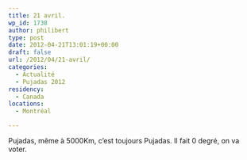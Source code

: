 ```yaml
---
title: 21 avril.
wp_id: 1738
author: philibert
type: post
date: 2012-04-21T13:01:19+00:00
draft: false
url: /2012/04/21-avril/
categories:
  - Actualité
  - Pujadas 2012
residency:
  - Canada
locations:
  - Montréal

---
```

Pujadas, même à 5000Km, c&rsquo;est toujours Pujadas. Il fait 0 degré, on va voter.